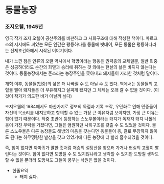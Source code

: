 # 동물농장
### 조지오웰, 1945년
영국 작가 조지 오웰이 공산주의를 비판하고 그 사회구조에 대해 작성한 책이다.
마르크스의 저서에도 써있는 모든 인간은 평등하다를 동물에 빗대어,
모든 동물은 평등하다라는 전제조건하에서 시작된 이야기이다.

내가 느낀 점은 인류의 오랜 역사에서 혁명이라는 행동은
권력층의 교체일뿐, 일반 민중은 성공하더라도 순간의 희열과 승리에
취하는 것 외에는 현실의 삶은 바뀌지 않는다는 것이다. 
동물농장에서는 존스라는 농장주인을 쫓아내고 돼지들이 자리한 것처럼 말이다.

개혁 이후, 동물들(민중)의 삶은 더 나빠질 수 도 아닐 수 도 있다.
책에서는 동물들의 고혈을 빨아 돼지들은 더 부유해지고 살찌게 됐지만
그 체제는 오래 갈 수 없을 것이다. (이것이 작가가 의도한 바가 아닐까 싶다)

조지오웰의 1984에서도 마찬가지로 정보의 독점과 기록 조작, 우민화로 인해
민중들이 자신의 목소리를 내지못하고 항의할 수 없는 가장 큰 이유처럼 보이지만,
가장 큰 이유는 힘이 없기 때문이다. 작중 초반에 등장하는 스노우볼이라는 
돼지가 독재자 돼지 나폴레옹이 가진 무력을 가졌다면, 그들은 염원하던
사회구조를 갖출 수 도 있었을 것이다. 물론 스노우볼은 다른 농장들도
해방의 마음을 갖는다면 동물들이 총, 칼로 무장하지 않아도 된다는
허무맹랑한 발상을 갖고 있었기에 다른 농장에 더 빨리 흡수되었을 것이다.

즉, 힘이 없다면 까마귀가 말한 것처럼 저승의 설탕산을 찾으러 가거나
현실의 고혈이 빨린다는 것이다. 
힘이 없다면 도망칠 수 도 있지않냐라고 생각할 수 있지만
도망칠 생각도 할 수 없을 뿐더러 도망쳐도 그들이 꿈꾸는 낙원은 없을 것이다.

* 한줄요약
  * 돼지 싫다.
